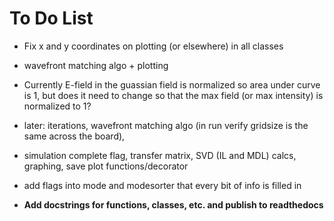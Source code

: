 # To Do List
- Fix x and y coordinates on plotting (or elsewhere) in all classes
- wavefront matching algo + plotting
- Currently E-field in the guassian field is normalized so area under curve is 1, but does it need to change so that the max field (or max intensity) is normalized to 1?

- later: iterations, wavefront matching algo (in run verify gridsize is the same across the board),
- simulation complete flag, transfer matrix, SVD (IL and MDL) calcs, graphing, save plot functions/decorator
- add flags into mode and modesorter that every bit of info is filled in
- **Add docstrings for functions, classes, etc. and publish to readthedocs**
